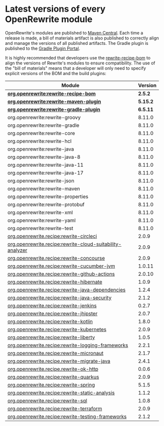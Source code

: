 # Latest versions of every OpenRewrite module

OpenRewrite's modules are published to [Maven Central](https://search.maven.org/search?q=org.openrewrite). Each time a release is made, a bill of materials artifact is also published to correctly align and manage the versions of all published artifacts. The Gradle plugin is published to the [Gradle Plugin Portal](https://plugins.gradle.org/plugin/org.openrewrite.rewrite).

It is highly recommended that developers use the [rewrite-recipe-bom](https://github.com/openrewrite/rewrite-recipe-bom) to align the versions of Rewrite's modules to ensure compatibility. The use of the "bill of materials" means that a developer will only need to specify explicit versions of the BOM and the build plugins:

| Module                                                                                                                          | Version   |
| --------------------------------------------------------------------------------------------------------------------------------| ----------|
| [**org.openrewrite:rewrite-recipe-bom**](https://github.com/openrewrite/rewrite-recipe-bom)                                     | **2.5.2** |
| [**org.openrewrite:rewrite-maven-plugin**](https://github.com/openrewrite/rewrite-maven-plugin)                                 | **5.15.2** |
| [**org.openrewrite:rewrite-gradle-plugin**](https://github.com/openrewrite/rewrite-gradle-plugin)                               | **6.5.11** |
| org.openrewrite:rewrite-groovy                                                                                                  | 8.11.0    |
| org.openrewrite:rewrite-gradle                                                                                                  | 8.11.0    |
| org.openrewrite:rewrite-core                                                                                                    | 8.11.0    |
| org.openrewrite:rewrite-hcl                                                                                                     | 8.11.0    |
| org.openrewrite:rewrite-java                                                                                                    | 8.11.0    |
| org.openrewrite:rewrite-java-8                                                                                                  | 8.11.0    |
| org.openrewrite:rewrite-java-11                                                                                                 | 8.11.0    |
| org.openrewrite:rewrite-java-17                                                                                                 | 8.11.0    |
| org.openrewrite:rewrite-json                                                                                                    | 8.11.0    |
| org.openrewrite:rewrite-maven                                                                                                   | 8.11.0    |
| org.openrewrite:rewrite-properties                                                                                              | 8.11.0    |
| org.openrewrite:rewrite-protobuf                                                                                                | 8.11.0    |
| org.openrewrite:rewrite-xml                                                                                                     | 8.11.0    |
| org.openrewrite:rewrite-yaml                                                                                                    | 8.11.0    |
| org.openrewrite:rewrite-test                                                                                                    | 8.11.0    |
| [org.openrewrite.recipe:rewrite-circleci](https://github.com/openrewrite/rewrite-circleci)                                      | 2.0.9     |
| [org.openrewrite.recipe:rewrite-cloud-suitability-analyzer](https://github.com/openrewrite/rewrite-cloud-suitability-analyzer)  | 2.0.9     |
| [org.openrewrite.recipe:rewrite-concourse](https://github.com/openrewrite/rewrite-concourse)                                    | 2.0.9     |
| [org.openrewrite.recipe:rewrite-cucumber-jvm](https://github.com/openrewrite/rewrite-cucumber-jvm)                              | 1.0.11    |
| [org.openrewrite.recipe:rewrite-github-actions](https://github.com/openrewrite/rewrite-github-actions)                          | 2.0.10    |
| [org.openrewrite.recipe:rewrite-hibernate](https://github.com/openrewrite/rewrite-hibernate)                                    | 1.0.9     |
| [org.openrewrite.recipe:rewrite-java-dependencies](https://github.com/openrewrite/rewrite-java-dependencies)                    | 1.2.4     |
| [org.openrewrite.recipe:rewrite-java-security](https://github.com/openrewrite/rewrite-java-security)                            | 2.1.2     |
| [org.openrewrite.recipe:rewrite-jenkins](https://github.com/openrewrite/rewrite-jenkins)                                        | 0.2.7     |
| [org.openrewrite.recipe:rewrite-jhipster](https://github.com/openrewrite/rewrite-jhipster)                                      | 2.0.7     |
| [org.openrewrite.recipe:rewrite-kotlin](https://github.com/openrewrite/rewrite-kotlin)                                          | 1.8.0     |
| [org.openrewrite.recipe:rewrite-kubernetes](https://github.com/openrewrite/rewrite-kubernetes)                                  | 2.0.9     |
| [org.openrewrite.recipe:rewrite-liberty](https://github.com/openrewrite/rewrite-liberty)                                        | 1.0.5     |
| [org.openrewrite.recipe:rewrite-logging-frameworks](https://github.com/openrewrite/rewrite-logging-frameworks)                  | 2.2.1     |
| [org.openrewrite.recipe:rewrite-micronaut](https://github.com/openrewrite/rewrite-micronaut)                                    | 2.1.7     |
| [org.openrewrite.recipe.rewrite-migrate-java](https://github.com/openrewrite/rewrite-migrate-java)                              | 2.4.1     |
| [org.openrewrite.recipe.rewrite-ok-http](https://github.com/openrewrite/rewrite-okhttp)                                         | 0.0.6     |
| [org.openrewrite.recipe:rewrite-quarkus](https://github.com/openrewrite/rewrite-quarkus)                                        | 2.0.9     |
| [org.openrewrite.recipe:rewrite-spring](https://github.com/openrewrite/rewrite-spring)                                          | 5.1.5     | <!--Update-->
| [org.openrewrite.recipe:rewrite-static-analysis](https://github.com/openrewrite/rewrite-static-analysis)                        | 1.1.2     | <!--Update-->
| [org.openrewrite.recipe:rewrite-sql](https://github.com/openrewrite/rewrite-sql)                                                | 1.0.8     |
| [org.openrewrite.recipe:rewrite-terraform](https://github.com/openrewrite/rewrite-terraform)                                    | 2.0.9     |
| [org.openrewrite.recipe:rewrite-testing-frameworks](https://github.com/openrewrite/rewrite-testing-frameworks)                  | 2.1.2     | <!--Update-->
